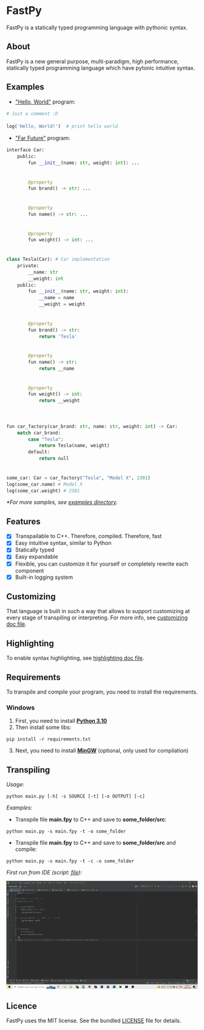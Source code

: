 # FastPy

FastPy is a statically typed programming language with pythonic syntax.

## About

FastPy is a new general purpose, multi-paradigm, high performance, statically typed programming language which have
pytonic intuitive syntax.

## Examples

- ["Hello, World"](examples/hello_world.fpy) program:

```python
# Just a comment :D

log('Hello, World!')  # print hello world
```

- ["Far Future"](examples/far_future.fpy) program:

```python
interface Car:
    public:
        fun __init__(name: str, weight: int): ...
		
		
        @property
        fun brand() -> str: ...
			
		
        @property
        fun name() -> str: ...
			
			
        @property
        fun weight() -> int: ...
		

class Tesla(Car): # Car implementation
    private:
        __name: str
        __weight: int
    public:
        fun __init__(name: str, weight: int):
            __name = name
            __weight = weight
		
		
        @property
        fun brand() -> str:
            return 'Tesla'
			
		
        @property
        fun name() -> str:
            return __name
			
			
        @property
        fun weight() -> int:
            return __weight



fun car_factory(car_brand: str, name: str, weight: int) -> Car:
    match car_brand:
        case "Tesla":
            return Tesla(name, weight)
        default:
            return null


some_car: Car = car_factory("Tesla", "Model X", 2301) 
log(some_car.name) # Model X
log(some_car.weight) # 2301
```

*\*For more samples, see [examples directory](examples).*

## Features

- [x] Transpailable to C++. Therefore, compiled. Therefore, fast
- [x] Easy intuitive syntax, similar to Python
- [x] Statically typed
- [x] Easy expandable
- [x] Flexible, you can customize it for yourself or completely rewrite each component
- [x] Built-in logging system

## Customizing

That language is built in such a way that allows to support customizing at every stage of transpiling or interpreting. For more
info, see [customizing doc file](docs/Customizing.md).

## Highlighting

To enable syntax highlighting, see [highlighting doc file](docs/Highlighting.md).

## Requirements

To transpile and compile your program, you need to install the requirements.

### Windows

1) First, you need to install **[Python 3.10](https://www.python.org/downloads/release/python-3105/)**
2) Then install some libs:

```shell
pip install -r requirements.txt
```

3) Next, you need to install **[MinGW](https://sourceforge.net/projects/mingw/)** (optional, only used for compilation)

## Transpiling

*Usage:*

```shell
python main.py [-h] -s SOURCE [-t] [-o OUTPUT] [-c]
```

*Examples:*

- Transpile file **main.fpy** to C++ and save to **some_folder/src**:

```shell
python main.py -s main.fpy -t -o some_folder
```

- Transpile file **main.fpy** to C++ and save to **some_folder/src** and compile: 

```shell
python main.py -s main.fpy -t -c -o some_folder
```

*First run from IDE (script: [file](examples/first_run_from_ide.fpy)):*

![First run from IDE](docs/imgs/FirstRunFromIDE.gif)

## Licence

FastPy uses the MIT license. See the bundled [LICENSE](LICENSE) file for details.
